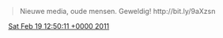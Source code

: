 > Nieuwe media, oude mensen\. Geweldig\! http://bit\.ly/9aXzsn

<img src="../../media/tweet.ico" width="12" /> [Sat Feb 19 12:50:11 +0000 2011](https://twitter.com/DromerDenker/status/38943428494639104)